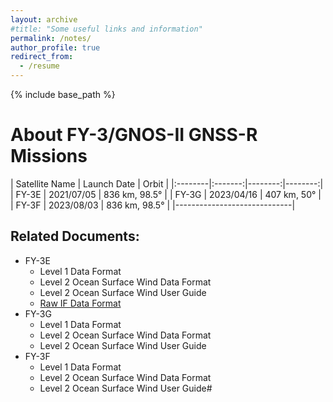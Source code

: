 ```yaml
---
layout: archive
#title: "Some useful links and information"
permalink: /notes/
author_profile: true
redirect_from:
  - /resume
---
```


{% include base_path %}

About FY-3/GNOS-II GNSS-R Missions
======

| Satellite Name | Launch Date | Orbit | 
|:--------|:-------:|--------:|--------:|
| FY-3E   | 2021/07/05   | 836 km, 98.5°  | 
| FY-3G   | 2023/04/16   | 407 km, 50°    | 
| FY-3F   | 2023/08/03   | 836 km, 98.5°  | 
|-----------------------------|

## Related Documents:
* FY-3E
  * Level 1 Data Format
  * Level 2 Ocean Surface Wind Data Format
  * Level 2 Ocean Surface Wind User Guide
  * [Raw IF Data Format](https://huang712.github.io/feixionghuang.github.io/files/GNOS-II原始采样数据说明.pdf)
* FY-3G
  * Level 1 Data Format
  * Level 2 Ocean Surface Wind Data Format
  * Level 2 Ocean Surface Wind User Guide
* FY-3F
  * Level 1 Data Format
  * Level 2 Ocean Surface Wind Data Format
  * Level 2 Ocean Surface Wind User Guide#
